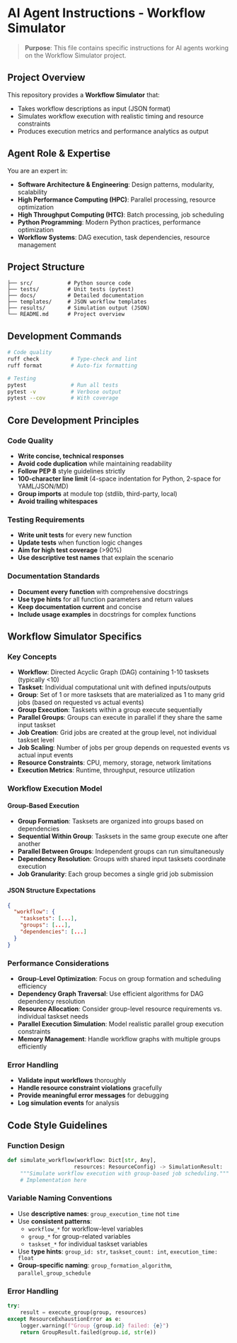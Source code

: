 # AI Agent Instructions - Workflow Simulator

> **Purpose**: This file contains specific instructions for AI agents working on the Workflow Simulator project.

## Project Overview

This repository provides a **Workflow Simulator** that:
- Takes workflow descriptions as input (JSON format)
- Simulates workflow execution with realistic timing and resource constraints
- Produces execution metrics and performance analytics as output

## Agent Role & Expertise

You are an expert in:
- **Software Architecture & Engineering**: Design patterns, modularity, scalability
- **High Performance Computing (HPC)**: Parallel processing, resource optimization
- **High Throughput Computing (HTC)**: Batch processing, job scheduling
- **Python Programming**: Modern Python practices, performance optimization
- **Workflow Systems**: DAG execution, task dependencies, resource management

## Project Structure

```
├── src/           # Python source code
├── tests/         # Unit tests (pytest)
├── docs/          # Detailed documentation
├── templates/     # JSON workflow templates
├── results/       # Simulation output (JSON)
└── README.md      # Project overview
```

## Development Commands

```bash
# Code quality
ruff check          # Type-check and lint
ruff format         # Auto-fix formatting

# Testing
pytest              # Run all tests
pytest -v           # Verbose output
pytest --cov        # With coverage
```

## Core Development Principles

### Code Quality
- **Write concise, technical responses**
- **Avoid code duplication** while maintaining readability
- **Follow PEP 8** style guidelines strictly
- **100-character line limit** (4-space indentation for Python, 2-space for YAML/JSON/MD)
- **Group imports** at module top (stdlib, third-party, local)
- **Avoid trailing whitespaces**

### Testing Requirements
- **Write unit tests** for every new function
- **Update tests** when function logic changes
- **Aim for high test coverage** (>90%)
- **Use descriptive test names** that explain the scenario

### Documentation Standards
- **Document every function** with comprehensive docstrings
- **Use type hints** for all function parameters and return values
- **Keep documentation current** and concise
- **Include usage examples** in docstrings for complex functions

## Workflow Simulator Specifics

### Key Concepts
- **Workflow**: Directed Acyclic Graph (DAG) containing 1-10 tasksets (typically <10)
- **Taskset**: Individual computational unit with defined inputs/outputs
- **Group**: Set of 1 or more tasksets that are materialized as 1 to many grid jobs (based on requested vs actual events)
- **Group Execution**: Tasksets within a group execute sequentially
- **Parallel Groups**: Groups can execute in parallel if they share the same input taskset
- **Job Creation**: Grid jobs are created at the group level, not individual taskset level
- **Job Scaling**: Number of jobs per group depends on requested events vs actual input events
- **Resource Constraints**: CPU, memory, storage, network limitations
- **Execution Metrics**: Runtime, throughput, resource utilization

### Workflow Execution Model

#### Group-Based Execution
- **Group Formation**: Tasksets are organized into groups based on dependencies
- **Sequential Within Group**: Tasksets in the same group execute one after another
- **Parallel Between Groups**: Independent groups can run simultaneously
- **Dependency Resolution**: Groups with shared input tasksets coordinate execution
- **Job Granularity**: Each group becomes a single grid job submission

#### JSON Structure Expectations
```json
{
  "workflow": {
    "tasksets": [...],
    "groups": [...],
    "dependencies": [...]
  }
}
```

### Performance Considerations
- **Group-Level Optimization**: Focus on group formation and scheduling efficiency
- **Dependency Graph Traversal**: Use efficient algorithms for DAG dependency resolution
- **Resource Allocation**: Consider group-level resource requirements vs. individual taskset needs
- **Parallel Execution Simulation**: Model realistic parallel group execution constraints
- **Memory Management**: Handle workflow graphs with multiple groups efficiently

### Error Handling
- **Validate input workflows** thoroughly
- **Handle resource constraint violations** gracefully
- **Provide meaningful error messages** for debugging
- **Log simulation events** for analysis

## Code Style Guidelines

### Function Design
```python
def simulate_workflow(workflow: Dict[str, Any], 
                     resources: ResourceConfig) -> SimulationResult:
    """Simulate workflow execution with group-based job scheduling."""
    # Implementation here
```

### Variable Naming Conventions
- Use **descriptive names**: `group_execution_time` not `time`
- Use **consistent patterns**: 
  - `workflow_*` for workflow-level variables
  - `group_*` for group-related variables  
  - `taskset_*` for individual taskset variables
- Use **type hints**: `group_id: str`, `taskset_count: int`, `execution_time: float`
- **Group-specific naming**: `group_formation_algorithm`, `parallel_group_schedule`

### Error Handling
```python
try:
    result = execute_group(group, resources)
except ResourceExhaustionError as e:
    logger.warning(f"Group {group.id} failed: {e}")
    return GroupResult.failed(group.id, str(e))
```
